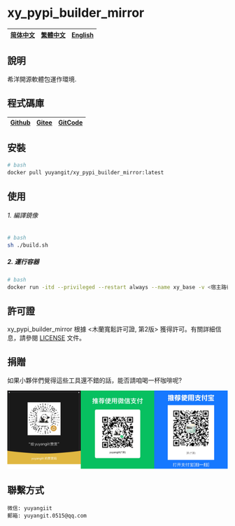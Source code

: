 # xy_pypi_builder_mirror

| [简体中文](../README.md)         | [繁體中文](./README.zh-hant.md)        |                      [English](./README.en.md)          |
| ----------- | -------------|---------------------------------------|

## 說明

希洋開源軟體包運作環境.

## 程式碼庫

| [Github](https://github.com/xy-base/xy_pypi_builder_mirror.git)         | [Gitee](https://gitee.com/xy-opensource/xy_pypi_builder_mirror.git)        |                      [GitCode](https://gitcode.com/xy-opensource/xy_pypi_builder_mirror.git)          |
| ----------- | -------------|---------------------------------------|


## 安裝

```bash
# bash
docker pull yuyangit/xy_pypi_builder_mirror:latest
```

## 使用

###### 1. 編譯鏡像

```bash
# bash
sh ./build.sh
```

##### 2. 運行容器

```bash
# bash
docker run -itd --privileged --restart always --name xy_base -v <宿主路徑>:<容器路徑> yuyangit/xy_pypi_builder_mirror:latest
```

## 許可證
xy_pypi_builder_mirror 根據 <木蘭寬鬆許可證, 第2版> 獲得許可。有關詳細信息，請參閱 [LICENSE](../LICENSE) 文件。

## 捐贈

如果小夥伴們覺得這些工具還不錯的話，能否請咱喝一杯咖啡呢?  

![pay-total](./pay-total.png)

## 聯繫方式

```
微信: yuyangiit
郵箱: yuyangit.0515@qq.com
```